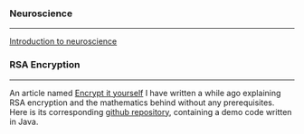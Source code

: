 ### Neuroscience
---
[Introduction to neuroscience](/pages/neuroscience/Notes.md)

### RSA Encryption
---
An article named [Encrypt it yourself](/pdf/RSA/Encrypt-It-Yourself.pdf) I have written a while ago explaining RSA encryption and the mathematics behind without any prerequisites. Here is its corresponding [github repository](/code/textbook-RSA/), containing a demo code written in Java.

